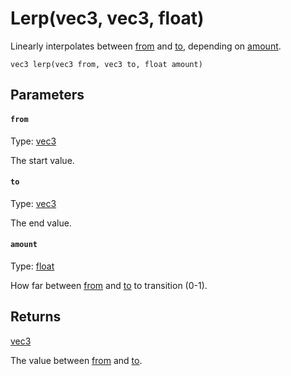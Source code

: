 # Lerp(vec3, vec3, float)

Linearly interpolates between [from](#from) and [to](#to), depending on [amount](#amount).

```
vec3 lerp(vec3 from, vec3 to, float amount)
```

## Parameters

#### `from`
Type: [vec3](/MdDocs/Types/Vec3.md)

The start value.

#### `to`
Type: [vec3](/MdDocs/Types/Vec3.md)

The end value.

#### `amount`
Type: [float](/MdDocs/Types/Float.md)

How far between [from](#from) and [to](#to) to transition (0-1).

## Returns

[vec3](/MdDocs/Types/Vec3.md)

The value between [from](#from) and [to](#to).


